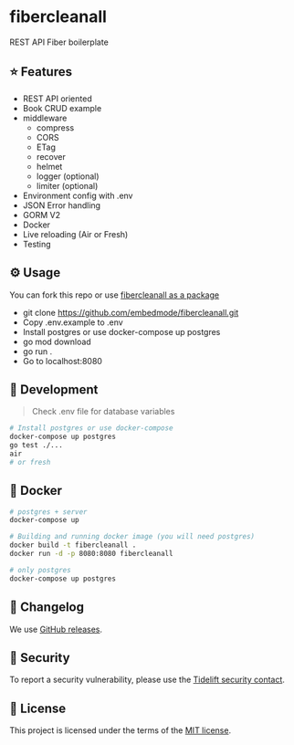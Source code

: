 # fibercleanall

REST API Fiber boilerplate

## ⭐️ Features

- REST API oriented
- Book CRUD example
- middleware
  - compress
  - CORS
  - ETag
  - recover
  - helmet
  - logger (optional)
  - limiter (optional)
- Environment config with .env
- JSON Error handling
- GORM V2
- Docker
- Live reloading (Air or Fresh)
- Testing

## ⚙️ Usage

You can fork this repo or use [fibercleanall as a package](https://github.com/embedmode/fibercleanall/blob/main/main.go)

- git clone https://github.com/embedmode/fibercleanall.git
- Copy .env.example to .env
- Install postgres or use docker-compose up postgres
- go mod download
- go run .
- Go to localhost:8080

## 🚧 Development

> Check .env file for database variables

```sh
# Install postgres or use docker-compose
docker-compose up postgres
go test ./...
air
# or fresh
```

## 🐳 Docker

```sh
# postgres + server
docker-compose up

# Building and running docker image (you will need postgres)
docker build -t fibercleanall .
docker run -d -p 8080:8080 fibercleanall

# only postgres
docker-compose up postgres
```

## 📜 Changelog

We use [GitHub releases](https://github.com/embedmode/fibercleanall/releases).

## 🔐 Security

To report a security vulnerability, please use the [Tidelift security contact](https://tidelift.com/security).

## 📄 License

This project is licensed under the terms of the
[MIT license](/LICENSE).
